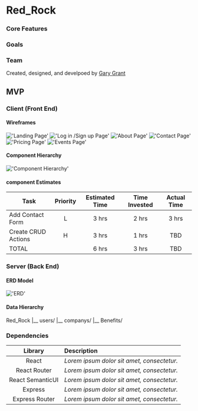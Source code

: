 # Red_Rock

### Core Features
### Goals
### Team
Created, designed, and develpoed by [Gary Grant](https://github.com/ggrant-fs?tab=repositories)
## MVP
### Client (Front End)

#### Wireframes
!['Landing Page'](https://i.imgur.com/aWQPNDy.png)
!['Log in /Sign up Page'](https://i.imgur.com/s0F9ugl.png)
!['About Page'](https://i.imgur.com/mrCUXah.png)
!['Contact Page'](https://i.imgur.com/oW04MxL.png)
!['Pricing Page'](https://i.imgur.com/RpW6nlX.png)
!['Events Page'](https://i.imgur.com/bhME8sE.png)

#### Component Hierarchy
!['Component Hierarchy'](https://i.imgur.com/yrnNqy8.png)

#### component Estimates

| Task                | Priority | Estimated Time | Time Invested | Actual Time |
| ------------------- | :------: | :------------: | :-----------: | :---------: |
| Add Contact Form    |    L     |     3 hrs      |     2 hrs     |    3 hrs    |
| Create CRUD Actions |    H     |     3 hrs      |     1 hrs     |     TBD     |
| TOTAL               |          |     6 hrs      |     3 hrs     |     TBD     |

### Server (Back End)

#### ERD Model
!['ERD'](https://i.imgur.com/mFib13i.png)
#### Data Hierarchy
 Red_Rock
 |__ users/
 |__ companys/
 |__ Benefits/

### Dependencies
|     Library      | Description                                |
| :--------------: | :----------------------------------------- |
|      React       | _Lorem ipsum dolor sit amet, consectetur._ |
|   React Router   | _Lorem ipsum dolor sit amet, consectetur._ |
| React SemanticUI | _Lorem ipsum dolor sit amet, consectetur._ |
|     Express      | _Lorem ipsum dolor sit amet, consectetur._ |
|  Express Router  | _Lorem ipsum dolor sit amet, consectetur._ |
